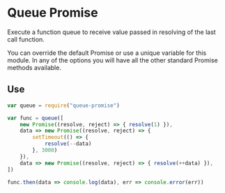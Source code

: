 # Queue Promise
Execute a function queue to receive value passed in resolving of the last call function.

You can override the default Promise or use a unique variable for this module. In any of the options you will have all the other standard Promise methods available.

## Use
```javascript
var queue = require("queue-promise")

var func = queue([
    new Promise((resolve, reject) => { resolve(1) }),
    data => new Promise((resolve, reject) => { 
        setTimeout(() => {
            resolve(--data)
        }, 3000) 
    }),
    data => new Promise((resolve, reject) => { resolve(++data) }),
])

func.then(data => console.log(data), err => console.error(err))

```
